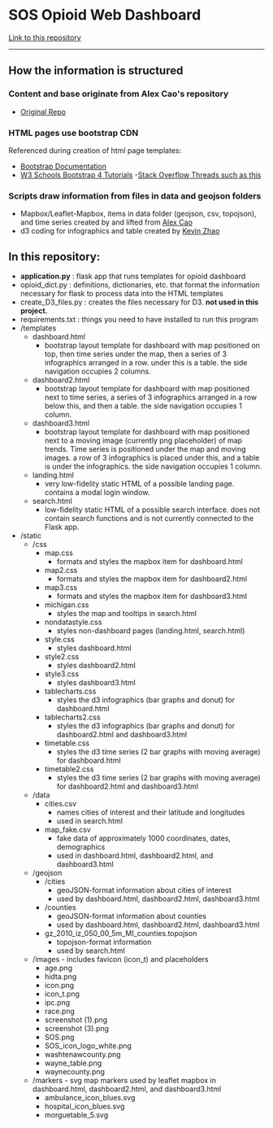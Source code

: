 # SOS Opioid Web Dashboard

[Link to this repository](https://github.com/choisteph/SOSFlaskDashboard)

---
## How the information is structured

### Content and base originate from Alex Cao's repository
  - [Original Repo](https://github.com/caocscar/opioid-web)

### HTML pages use bootstrap CDN
Referenced during creation of html page templates:
  - [Bootstrap Documentation](https://getbootstrap.com/docs/4.3/getting-started/introduction/)
  - [W3 Schools Bootstrap 4 Tutorials](https://www.w3schools.com/bootstrap4/bootstrap_get_started.asp)
  -[Stack Overflow Threads such as this](https://stackoverflow.com/questions/29258382/bootstrap-align-divs-to-top-middle-and-bottom)

### Scripts draw information from files in data and geojson folders
  - Mapbox/Leaflet-Mapbox, items in data folder (geojson, csv, topojson), and time series created by and lifted from [Alex Cao](https://github.com/caocscar)
  - d3 coding for infographics and table created by [Kevin Zhao](https://github.com/kevinzhao07)


## In this repository:
- **application.py** : flask app that runs templates for opioid dashboard
- opioid_dict.py : definitions, dictionaries, etc. that format the information necessary for flask to process data into the HTML templates
- create_D3_files.py : creates the files necessary for D3. **not used in this project.**
- requirements.txt : things you need to have installed to run this program
- /templates
    - dashboard.html
        - bootstrap layout template for dashboard with map positioned on top, then time series under the map, then a series of 3 infographics arranged in a row. under this is a table. the side navigation occupies 2 columns.
    - dashboard2.html
        - bootstrap layout template for dashboard with map positioned next to time series, a series of 3 infographics arranged in a row below this, and then a table. the side navigation occupies 1 column.
    - dashboard3.html
        - bootstrap layout template for dashboard with map positioned next to a moving image (currently png placeholder) of map trends. Time series is positioned under the map and moving images. a row of 3 infographics is placed under this, and a table is under the infographics. the side navigation occupies 1 column.
    - landing.html
        - very low-fidelity static HTML of a possible landing page. contains a modal login window.
    - search.html
        - low-fidelity static HTML of a possible search interface. does not contain search functions and is not currently connected to the Flask app.
- /static
    - /css
        - map.css
            - formats and styles the mapbox item for dashboard.html
        - map2.css
            - formats and styles the mapbox item for dashboard2.html
        - map3.css
            - formats and styles the mapbox item for dashboard3.html
        - michigan.css
            - styles the map and tooltips in search.html
        - nondatastyle.css
            - styles non-dashboard pages (landing.html, search.html)
        - style.css
            - styles dashboard.html
        - style2.css
            - styles dashboard2.html
        - style3.css
            - styles dashboard3.html
        - tablecharts.css
            - styles the d3 infographics (bar graphs and donut) for dashboard.html
        - tablecharts2.css
            - styles the d3 infographics (bar graphs and donut) for dashboard2.html and dashboard3.html
        - timetable.css
            - styles the d3 time series (2 bar graphs with moving average) for dashboard.html
        - timetable2.css
            - styles the d3 time series (2 bar graphs with moving average) for dashboard2.html and dashboard3.html
    - /data
        - cities.csv
            - names cities of interest and their latitude and longitudes
            - used in search.html
        - map_fake.csv
            - fake data of approximately 1000 coordinates, dates, demographics
            - used in dashboard.html, dashboard2.html, and dashboard3.html
    - /geojson
        - /cities
            - geoJSON-format information about cities of interest
            - used by dashboard.html, dashboard2.html, dashboard3.html
        - /counties
            - geoJSON-format information about counties
            - used by dashboard.html, dashboard2.html, dashboard3.html
        - gz_2010_iz_050_00_5m_MI_counties.topojson
            - topojson-format information
            - used by search.html
    - /images - includes favicon (icon_t) and placeholders
        - age.png
        - hidta.png
        - icon.png
        - icon_t.png
        - ipc.png
        - race.png
        - screenshot (1).png
        - screenshot (3).png
        - SOS.png
        - SOS_icon_logo_white.png
        - washtenawcounty.png
        - wayne_table.png
        - waynecounty.png
    - /markers - svg map markers used by leaflet mapbox in dashboard.html, dashboard2.html, and dashboard3.html
        - ambulance_icon_blues.svg
        - hospital_icon_blues.svg
        - morguetable_5.svg
